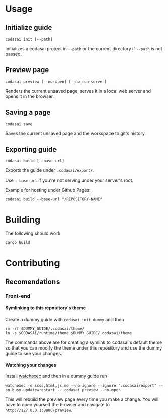 # Usage

## Initialize guide

```shell
codasai init [--path]
```

Initializes a codasai project in `--path` or the current directory if `--path` is not passed.

## Preview page

```shell
codasai preview [--no-open] [--no-run-server]
```

Renders the current unsaved page, serves it in a local web server and opens it in the browser.

## Saving a page

```shell
codasai save
```

Saves the current unsaved page and the workspace to git's history.

## Exporting guide

```shell
codasai build [--base-url]
```

Exports the guide under `.codasai/export/`.

Use `--base-url` if you're not serving under your server's root.

Example for hosting under Github Pages:

```shell
codasai build --base-url "/REPOSITORY-NAME"
```

# Building

The following should work

```shell
cargo build
```

# Contributing

## Recomendations

### Front-end

#### Symlinking to this repository's theme

Create a dummy guide with `codasai init dummy` and then

```shell
rm -rf $DUMMY_GUIDE/.codasai/theme/
ln -s $CODASAI/runtime/theme $DUMMY_GUIDE/.codasai/theme
```

The commands above are for creating a symlink to codasai's default theme so
that you can modify the theme under this repository and use the dummy guide to
see your changes.

#### Watching your changes

Install [watchexec](https://github.com/watchexec/watchexec) and then in a dummy guide run

```shell
watchexec -e scss,html,js,md --no-ignore --ignore ".codasai/export" --on-busy-update=restart -- codasai preview --no-open
```

This will rebuild the preview page every time you make a change. You will have
to open yourself the browser and navigate to `http://127.0.0.1:8000/preview`.
